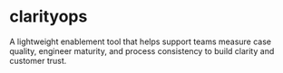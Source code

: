 # clarityops
A lightweight enablement tool that helps support teams measure case quality, engineer maturity, and process consistency to build clarity and customer trust.
